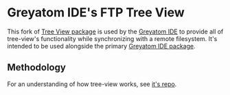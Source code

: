 # Greyatom IDE's FTP Tree View

This fork of [Tree View package](https://github.com/learn-co/learn-ide-tree) is used by the [Greyatom IDE](https://greyatom.com) to provide all of tree-view's functionality while synchronizing with a remote filesystem. It's intended to be used alongside the primary [Greyatom IDE package](https://github.com/greyatom-edu-tech/greyatom-ide).

## Methodology
For an understanding of how tree-view works, see [it's repo](https://github.com/atom/tree-view).